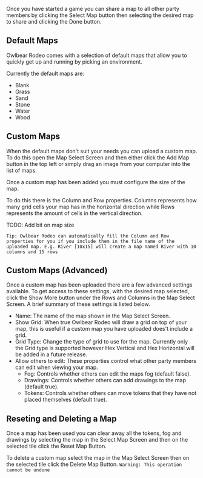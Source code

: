Once you have started a game you can share a map to all other party members by clicking the Select Map button then selecting the desired map to share and clicking the Done button.

## Default Maps

Owlbear Rodeo comes with a selection of default maps that allow you to quickly get up and running by picking an environment.

Currently the default maps are:

- Blank
- Grass
- Sand
- Stone
- Water
- Wood

## Custom Maps

When the default maps don't suit your needs you can upload a custom map. To do this open the Map Select Screen and then either click the Add Map button in the top left or simply drag an image from your computer into the list of maps.

Once a custom map has been added you must configure the size of the map.

To do this there is the Column and Row properties. Columns represents how many grid cells your map has in the horizontal direction while Rows represents the amount of cells in the vertical direction.

TODO: Add bit on map size

`Tip: Owlbear Rodeo can automatically fill the Column and Row properties for you if you include them in the file name of the uploaded map. E.g. River [10x15] will create a map named River with 10 columns and 15 rows`

## Custom Maps (Advanced)

Once a custom map has been uploaded there are a few advanced settings available. To get access to these settings, with the desired map selected, click the Show More button under the Rows and Columns in the Map Select Screen. A brief summary of these settings is listed below.

- Name: The name of the map shown in the Map Select Screen.
- Show Grid: When true Owlbear Rodeo will draw a grid on top of your map, this is useful if a custom map you have uploaded does't include a grid.
- Grid Type: Change the type of grid to use for the map. Currently only the Grid type is supported however Hex Vertical and Hex Horizontal will be added in a future release.
- Allow others to edit: These properties control what other party members can edit when viewing your map.
  - Fog: Controls whether others can edit the maps fog (default false).
  - Drawings: Controls whether others can add drawings to the map (default true).
  - Tokens: Controls whether others can move tokens that they have not placed themselves (default true).

## Reseting and Deleting a Map

Once a map has been used you can clear away all the tokens, fog and drawings by selecting the map in the Select Map Screen and then on the selected tile click the Reset Map Button.

To delete a custom map select the map in the Map Select Screen then on the selected tile click the Delete Map Button.
`Warning: This operation cannot be undone`
